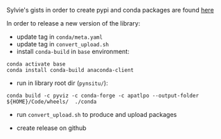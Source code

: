 
Sylvie's gists in order to create pypi and conda packages are found [here](https://gist.github.com/slgentil)

In order to release a new version of the library:

- update tag in `conda/meta.yaml`
- update tag in `convert_upload.sh`
- install `conda-build` in `base` environment:

```
conda activate base
conda install conda-build anaconda-client
```

- run in library root dir (`pynsitu/`):

``` 
conda build -c pyviz -c conda-forge -c apatlpo --output-folder ${HOME}/Code/wheels/  ./conda
```

- run `convert_upload.sh` to produce and upload packages

- create release on github